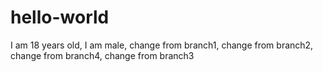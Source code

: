 # hello-world
I am 18 years old,
I am male,
change from branch1,
change from branch2,
change from branch4,
change from branch3


